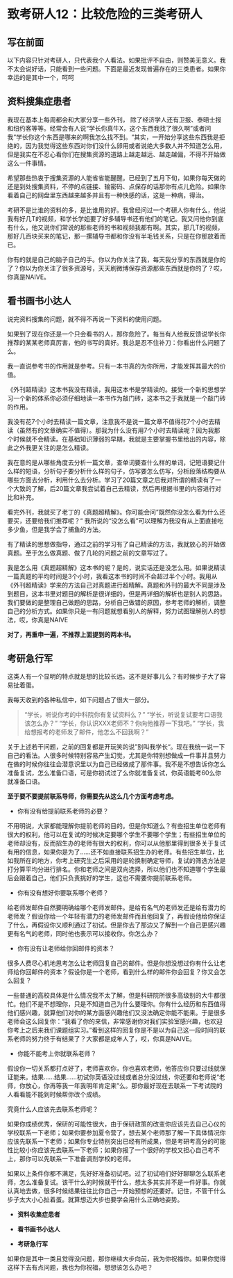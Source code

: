 # 致考研人12：比较危险的三类考研人
## 写在前面 

以下内容只针对考研人，只代表我个人看法。如果批评不自由，则赞美无意义。我不太会说好话，只能看到一些问题。下面是最近发现普遍存在的三类患者。如果你幸运的是其中一个，呵呵

## 资料搜集症患者

我现在基本上每周都会和大家分享一些外刊， 除了经济学人还有卫报、泰晤士报和纽约客等等。经常会有人说“学长你真牛X，这个东西我找了很久啊”或者问我“学长你这个东西是哪来的啊我怎么找不到。“其实，一开始分享这些东西我是拒绝的，因为我觉得这些东西对你们没什么卵用或者说绝大多数人并不知道怎么用，但是我实在不忍心看你们在搜集资源的道路上越走越远、越走越偏，不得不开始做这么一件事情。

希望那些热衷于搜集资源的人能省省能醒醒。已经到了五月下旬，如果你每天做的还是到处搜集资料，不停的点链接、输密码、点保存的话那你有点儿危险。如果你看着自己的网盘里东西越来越多并且有一种快感的话，这是一种病，得治。

考研不是比谁的资料的多，是比谁用的好。我曾经问过一个考研人你有什么，他说我有好几T的视频，和学长学姐要了好多辅导书还有他们的笔记。我又问他你到底有什么，他又说你们常说的那些老师的书和视频我都有啊。其实，那几T的视频，那好几百块买来的笔记，那一摞辅导书都和你没有半毛钱关系，只是在你那放着而已。

你有的就是自己的脑子自己的手。你以为你关注了我，每天我分享的东西就是你的了？你以为你关注了很多资源号，天天刷微博保存资源那些东西就是你的了？哎，你真是NAIVE。

## 看书画书小达人

说完资料搜集的问题，就不得不再说一下资料的使用问题。

如果到了现在你还是一个只会看书的人，那你危险了。每当有人给我反馈说学长你推荐的某某老师真厉害，他的书写的真好。我总是忍不住补刀：你看出什么问题了么。

我一直说参考书的作用就是参考。只有一本书真的为你所用，才能发挥其最大的价值。

《外刊超精读》这本书我没有精读，我用这本书是学精读的。接受一个新的思想学习一个新的体系你必须仔细地读一本书作为敲门砖，这本书之于我就是一个敲门砖的作用。

我没有花7个小时去精读一篇文章，注意我不是说一篇文章不值得花7个小时去精读（虽然有的文章确实不值得）。那我为什么没有用7个小时去精读呢？因为我那个时候就不会精读。在基础知识薄弱的早期，我就是主要掌握书里给出的内容，除此之外我更关注的是怎么精读。

我在意的是从哪些角度去分析一篇文章，查单词要查什么样的单词，记短语要记什么样的短语，分析句子要分析什么样的句子，仿写要怎么仿写，分析段落结构要从哪些方面去分析，利用什么去分析。学习了20篇文章之后我对所谓的精读有了一个大致的了解，后20篇文章我尝试着自己去精读，然后再根据书里的内容进行对比和补充。

看完外刊，我就买了老丁的《真题超精解》。你可能会问”既然你没怎么看为什么还要买，还要给我们推荐呢？“ 我所说的“没怎么看”可以理解为我没有从上面直接吃多少鱼，但是我学会了捕鱼的方法。

有了精读的思想做指导，通过之前的学习有了自己精读的方法，我就放心的开始做真题。至于怎么做真题、做了几轮的问题之前的文章写过了。

我是怎么用《真题超精解》这本书的呢？是的，说实话还是没怎么用。如果说精读一篇真题的平均时间是3个小时，我看这本书的时间不会超过半个小时。我用从《外刊超精读》学来的方法自己对真题进行超精解。真题和外刊的最大不同是涉及到题目，这本书里对题目的解析是很详细的，但是再详细的解析也是别人的思路。我们要做的是整理自己做题的思路，分析自己做错的原因，参考老师的解析，调整自己的分析方式。如果你只是一有问题就想看别人的解释，努力试图理解别人的想法，哎，你真是NAIVE

**对了，再重申一遍，不推荐上面提到的两本书。**

## 考研急行军

这类人有一个显明的特点就是想的比较长远。这不是好事儿么？有时候步子大了容易扯着蛋。

我每天收到的各种私信中，如下问题占了很大一部分。

>“学长，听说你考的中科院你有复试资料么？”
“学长，听说复试要考口语我该怎么办？”
“学长，你认识XXX老师不？你向他推荐一下我吧。”
“学长，我给想报考的老师发了邮件，他怎么不回我啊？”

关于上述若干问题，之前的回复都是开玩笑的说”别叫我学长“。现在我统一说一下自己的看法。人很多时候特别容易产生幻觉，尤其是你特别想做成一件事并且努力在做的时候你往往会潜意识里以为自己已经做成了那件事。我不是不想告诉你怎么准备复试，怎么准备口语，可是你初试过了么你就准备复试，你英语能考60么你就准备口语。

**至于要不要提前联系导师，你需要先从这么几个方面考虑考虑。**

- 你有没有给提前联系老师的必要？

不用明说，大家都能理解你提前老师的目的。但是你知道么？有些招生单位老师有很大的权利，他可以在复试的时候决定要哪个学生不要哪个学生；有些招生单位的老师却没有，反而招生办的老师有很大的权利，你可以从他那里得到很多关于复试有用的信息，如果你是为了……还不如直接联系招生办的老师。有些招生单位，比如我所在的地方，你考上研究生之后采用的是轮换制确定导师，复试的筛选方法是打分算平均分进行排名。你和老师之间是双向选择，所以他们也不知道哪个学生最后会跟着自己，他们只负责挑好的学生，这也不需要你提前联系老师。

- 你有没有想好你要联系哪个老师？

给老师发邮件自然要明确给哪个老师发邮件。是给有名气的老师发还是给有潜力的老师发？假设你给一个年轻有潜力的老师发邮件而且他回复了，再假设他给你保证了什么，再假设你又顺利通过了初试。但是你去了那边又了解到一个自己更感兴趣更有名气的老师，同时他也表示可以接收你。你怎么办？

- 你有没有让老师给你回邮件的资本？

很多人费尽心机地思考怎么让老师回复自己的邮件。但是你想没想过你有什么让老师给你回邮件的资本？假设你是一个老师，看到什么样的邮件你会回复？你又会怎么回复？

一些普通的高校具体是什么情况我不太了解，但是科研院所很多高级别的大牛都很忙。他们不是不想理你，只是不知道自己为什么要理你。你有什么经历和东西值得他们感兴趣，就算他们对你的某方面感兴趣他们又没法确定你能不能来。于是很多老师会这么回复你：“我看了你的来信，非常感谢你对我们实验室感兴趣，也欢迎你考上之后来我们课题组实习。”看到这样的回复你是不是以为自己这一段时间的联系老师的努力终于有结果了？大家都是成年人了，哎，你真是NAIVE。

- 你能不能考上你就联系老师？

假设你一切关系都打点好了，老师喜欢你，你也喜欢老师，他答应你只要过线就保证能来。结果……结果……初试你英语没过线或者总分没过线，你还要和老师说“老师，你放心，你再等我一年我明年肯定来”么。那你最好现在去联系一下考试院的人看看能不能到时候帮你改个成绩。

究竟什么人应该先去联系老师呢？

如果你成绩优秀，保研的可能性很大，由于保研政策的改变你应该先去自己心仪的学校联系一下老师；如果你要参加夏令营了，想去某个老师那了解一下具体情况你应该先联系一下老师；如果你专业特别突出已经有所成果，但是考研考高分的可能性比较小你应该先去联系一下老师；如果你报了一个很好的学校又担心自己考不上，那你可以先联系一下准备调剂学校的老师。

如果以上条件你都不满足，先好好准备初试吧。过了初试咱们好好聊聊怎么联系老师，怎么准备复试。该干什么的时候就干什么，想太多其实并不是一件好事。你就认真地去做，很多时候结果往往比你自己一开始预想的还要好。记住，不管干什么步子太大小心扯着蛋。就算想迈大步也要学会用什么正确地姿势。

- **资料收集症患者**

- **看书画书小达人**

- **考研急行军**

如果你是其中一类且觉得没问题，那你继续大步向前，我为你祝福你。如果你觉得这样下去有点问题，我也为你祝福，想想该怎么办吧？ 